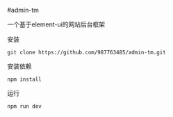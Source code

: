 #admin-tm

一个基于element-ui的网站后台框架

安装
```
git clone https://github.com/987763485/admin-tm.git
```
安装依赖
```
npm install
```
运行
```
npm run dev
```
